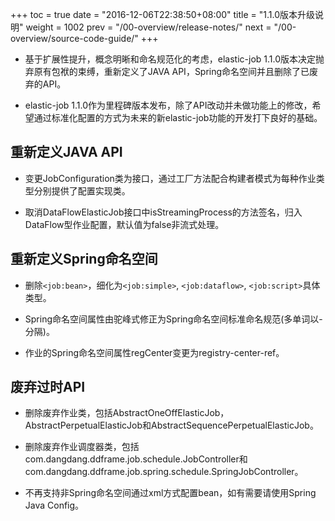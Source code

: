 +++
toc = true
date = "2016-12-06T22:38:50+08:00"
title = "1.1.0版本升级说明"
weight = 1002
prev = "/00-overview/release-notes/"
next = "/00-overview/source-code-guide/"
+++

* 基于扩展性提升，概念明晰和命名规范化的考虑，elastic-job 1.1.0版本决定抛弃原有包袱的束缚，重新定义了JAVA API，Spring命名空间并且删除了已废弃的API。

* elastic-job 1.1.0作为里程碑版本发布，除了API改动并未做功能上的修改，希望通过标准化配置的方式为未来的新elastic-job功能的开发打下良好的基础。

## 重新定义JAVA API

* 变更JobConfiguration类为接口，通过工厂方法配合构建者模式为每种作业类型分别提供了配置实现类。

* 取消DataFlowElasticJob接口中isStreamingProcess的方法签名，归入DataFlow型作业配置，默认值为false非流式处理。

## 重新定义Spring命名空间

* 删除`<job:bean>`，细化为`<job:simple>`, `<job:dataflow>`, `<job:script>`具体类型。

* Spring命名空间属性由驼峰式修正为Spring命名空间标准命名规范(多单词以-分隔)。

* 作业的Spring命名空间属性regCenter变更为registry-center-ref。

## 废弃过时API

* 删除废弃作业类，包括AbstractOneOffElasticJob，AbstractPerpetualElasticJob和AbstractSequencePerpetualElasticJob。

* 删除废弃作业调度器类，包括com.dangdang.ddframe.job.schedule.JobController和com.dangdang.ddframe.job.spring.schedule.SpringJobController。

* 不再支持非Spring命名空间通过xml方式配置bean，如有需要请使用Spring Java Config。